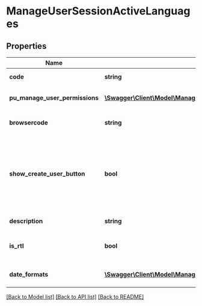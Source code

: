 # ManageUserSessionActiveLanguages

## Properties
Name | Type | Description | Notes
------------ | ------------- | ------------- | -------------
**code** | **string** | Language code | 
**pu_manage_user_permissions** | [**\Swagger\Client\Model\ManageUserSessionPuManageUserPermissions[]**](ManageUserSessionPuManageUserPermissions.md) | Visible in session only for PU. | [optional] 
**browsercode** | **string** | Language Shortcode - bg, en | 
**show_create_user_button** | **bool** | Default value is true, but for PU who doesn&#39;t have permission for create user set &#39;false&#39;. | 
**description** | **string** | Language description | 
**is_rtl** | **bool** | Is the language Right-To-Left(RTL). | 
**date_formats** | [**\Swagger\Client\Model\ManageUserSessionDateFormats[]**](ManageUserSessionDateFormats.md) | Language Shortcode - bg, en | 

[[Back to Model list]](../README.md#documentation-for-models) [[Back to API list]](../README.md#documentation-for-api-endpoints) [[Back to README]](../README.md)


